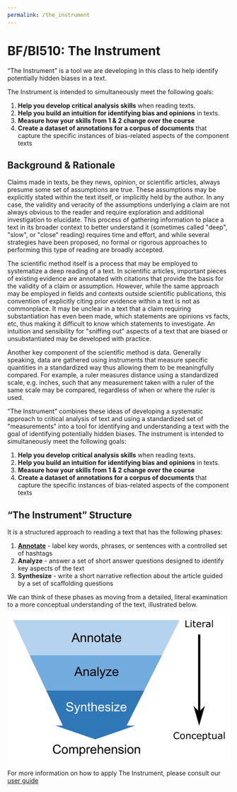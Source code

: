 ```yaml
---
permalink: /the_instrument
---
```


# BF/BI510: The Instrument

“The Instrument” is a tool we are developing in this class to help identify
potentially hidden biases in a text.

The Instrument is intended to simultaneously meet the following goals:

1. **Help you develop critical analysis skills** when reading texts.
2. **Help you build an intuition for identifying bias and opinions** in texts.
3. **Measure how your skills from 1 & 2 change over the course**
4. **Create a dataset of annotations for a corpus of documents** that capture the
   specific instances of bias-related aspects of the component texts

## Background & Rationale

Claims made in texts, be they news, opinion, or scientific articles, always
presume some set of assumptions are true. These assumptions may be explicitly
stated within the text itself, or implicitly held by the author. In any case,
the validity and veracity of the assumptions underlying a claim are not always
obvious to the reader and require exploration and additional investigation to
elucidate. This process of gathering information to place a text in its broader
context to better understand it (sometimes called "deep", "slow", or "close"
reading) requires time and effort, and while several strategies have been
proposed, no formal or rigorous approaches to performing this type of reading
are broadly accepted.

The scientific method itself is a process that may be employed to systematize a
deep reading of a text. In scientific articles, important pieces of existing
evidence are annotated with citations that provide the basis for the validity of
a claim or assumption. However, while the same approach may be employed in
fields and contexts outside scientific publications, this convention of
explicitly citing prior evidence within a text is not as commonplace. It may be
unclear in a text that a claim requiring substantiation has even been made,
which statements are opinions vs facts, etc, thus making it difficult to know
which statements to investigate. An intuition and sensibility for "sniffing out"
aspects of a text that are biased or unsubstantiated may be developed with
practice.

Another key component of the scientific method is data. Generally speaking, data
are gathered using instruments that measure specific quantities in a
standardized way thus allowing them to be meaningfully compared. For example,
a ruler measures distance using a standardized scale, e.g. inches, such that any
measurement taken with a ruler of the same scale may be compared, regardless of
when or where the ruler is used.

“The Instrument” combines these ideas of developing a systematic approach to
critical analysis of text and using a standardized set of "measurements" into
a tool for identifying and understanding a text with the goal of identifying
potentially hidden biases. The instrument is intended to simultaneously meet
the following goals:

1. **Help you develop critical analysis skills** when reading texts.
2. **Help you build an intuition for identifying bias and opinions** in texts.
3. **Measure how your skills from 1 & 2 change over the course**
4. **Create a dataset of annotations for a corpus of documents** that capture the
   specific instances of bias-related aspects of the component texts

## “The Instrument” Structure

It is a structured approach to reading a text that has the following phases:

1. [**Annotate**](assignments/annotate.html) -  label key words, phrases, or
   sentences with a controlled set of hashtags
2. **Analyze** - answer a set of short answer questions designed to identify key
   aspects of the text
3. **Synthesize** - write a short narrative reflection about the article guided
   by a set of scaffolding questions

We can think of these phases as moving from a detailed, literal examination to a
more conceptual understanding of the text, illustrated below.

![The Instrument](assets/images/the_instrument.png)

For more information on how to apply The Instrument, please consult our
[user guide](https://docs.google.com/document/d/e/2PACX-1vSyYU0Cd_OycY620MWZuFo8Xlj8LgooJaLM_LPG22Ftp7ROU-96WjW8xHmehHR1INwGib5pmHlkdFpP/pub)
